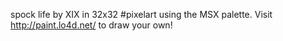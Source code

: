 spock life by XIX in 32x32 #pixelart using the MSX palette. Visit http://paint.lo4d.net/ to draw your own! 